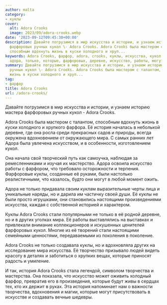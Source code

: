 ```yaml
---
author: malta
category:
- куклы
cover:
  alt: Adora Crooks
  image: 2023/09/adora-crooks.webp
date: '2023-09-12T09:45:30+00:00'
description: Давайте погрузимся в мир искусства и истории, и узнаем историю мастера
  фарфоровых ручных кукол \- Adora Crooks. Adora Crooks была мастером с талантом,
  способным вдохнуть жизнь в куски холодного и хруп...
keywords: Adora Crooks, фарфор, adora, crooks, куклы, искусства, кукол, история, мира,
  адора, только, которые, фарфоровых, деревне, искусство, работы, могут
summary: Давайте погрузимся в мир искусства и истории, и узнаем историю мастера фарфоровых
  ручных кукол \- Adora Crooks. Adora Crooks была мастером с талантом, способным вдохнуть
  жизнь в куски холодного и хруп...
tag:
- фарфор
title: Adora Crooks
url: /adora-crooks/
---
```


Давайте погрузимся в мир искусства и истории, и узнаем историю мастера фарфоровых ручных кукол \- Adora Crooks.

Adora Crooks была мастером с талантом, способным вдохнуть жизнь в куски холодного и хрупкого фарфора. Её история началась в неболькой деревне, где она росла среди прекрасных садов и природы, всегда окружена вдохновением от окружающего мира. С самых ранних лет Адора была увлечена искусством, и в особенности, изготовлением кукол.

Она начала свой творческий путь как самоучка, наблюдая за ремесленниками и изучая их мастерство. Адора освоила искусство работы с фарфором, что требовало осторожности и терпения. Фарфоровые куклы, созданные её руками, были настолько реалистичными, что казалось, будто они могут в любой момент ожить.

Адора не только придавала своим куклам выразительные черты лица и уникальные наряды, но и дарила им частичку своей души. Её куклы не были просто игрушками, они становились настоящими произведениями искусства, каждая с собственной историей и характером.

Куклы Adora Crooks стали популярными не только в её родной деревне, но и в других уголках мира. Её работы выставлялись на выставках и привлекали внимание коллекционеров и искушенных ценителей фарфоровых кукол. Многие из её творений стали настоящими семейными ценностями, передаваемыми из поколения в поколение.

Adora Crooks не только создавала куклы, но и вдохновляла других на исследование мира искусства. Её творчество призывало людей видеть красоту в деталях и заботиться о хрупких вещах, которые приносят радость и умиление.

И так, история Adora Crooks стала легендой, символом творчества и мастерства. Она показала, что искусство может оживить холодный фарфор, превратив его в произведения, которые будут живы в сердцах тех, кто их держит в руках. Эта история напоминает нам о важности творчества, вдохновения и магии, которые могут присутствовать в искусстве и создавать вечные шедевры.